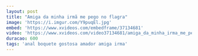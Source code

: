```yaml
---
layout: post
title: "Amiga da minha irmã me pego no flagra"
image: 'https://i.imgur.com/Y9puqEl.jpg'
embed: 'https://www.xvideos.com/embedframe/37134681'
video: 'https://www.xvideos.com/video37134681/amiga_da_minha_irma_me_pego_no_flagra'
duracao: 600
tags: 'anal boquete gostosa amador amiga irma'
---
```

